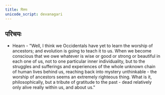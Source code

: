 ```yaml
---
title: पितरः
unicode_script: devanagari
---
```


## परिचयः
- Hearn - "Well, I think we Occidentals have yet to learn the worship of ancestors; and evolution is going to teach it to us. When we become conscious that we owe whatever is wise or good or strong or beautiful in each one of us, not to one particular inner individuality, but to the struggles and sufferings and experiences of the whole unknown chain of human lives behind us, reaching back into mystery unthinkable - the worship of ancestors seems an extremely righteous thing. What is it, philosophically, but a tribute of gratitude to the past - dead relatively only alive really within us, and about us."